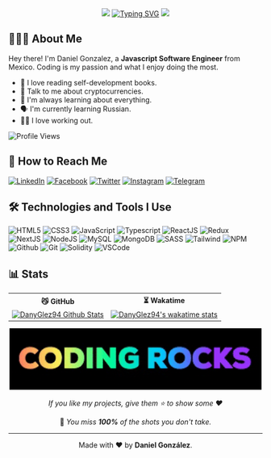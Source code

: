 <div align="center">
  <img src="https://emoji.discord.st/emojis/768b108d-274f-4f44-a634-8477b16efce7.gif" width="32">
  <a href="https://git.io/typing-svg"><img src="https://readme-typing-svg.herokuapp.com?font=Fira+Code&size=28&duration=4000&pause=1000&color=F7C51D&center=true&vCenter=true&random=false&width=520&height=50&lines=HI+THERE%2C+I'M+DANIEL!+%F0%9F%91%8B%F0%9F%8F%BB;NICE+TO+MEET+YOU!+%F0%9F%98%89" alt="Typing SVG" /></a>
  <img src="https://emoji.discord.st/emojis/768b108d-274f-4f44-a634-8477b16efce7.gif" width="32">
</div>

## 👨🏻‍💻 **About Me**

Hey there! I'm Daniel Gonzalez, a **Javascript Software Engineer** from Mexico. Coding is my passion and what I enjoy doing the most.

- 📖 I love reading self-development books.
- 🚀 Talk to me about cryptocurrencies.
- 🧠 I'm always learning about everything.
- 🗣 I'm currently learning Russian.
- 💪🏻 I love working out.

![Profile Views](https://komarev.com/ghpvc/?username=danyglez94)

## 📱 **How to Reach Me**

<a href="https://www.linkedin.com/in/danyglez94/"><img src="https://img.shields.io/badge/-LinkedIn-0e76a8?style=flat-square&logo=Linkedin&logoColor=white" alt="LinkedIn"></a>
<a href="https://www.facebook.com/DanielGlezH94/"><img src="https://img.shields.io/badge/Facebook-%231877F2.svg?&style=flat-square&logo=facebook&logoColor=white" alt="Facebook"></a>
<a href="https://twitter.com/DanielGlez94"><img src="https://img.shields.io/badge/-Twitter-00acee?style=flat-square&logo=Twitter&logoColor=white" alt="Twitter"></a>
<a href="https://www.instagram.com/danielglez94/"><img src="https://img.shields.io/badge/-Instagram-e4405f?style=flat-square&logo=Instagram&logoColor=white" alt="Instagram"></a>
<a href="https://t.me/danyglez94"><img src="https://img.shields.io/badge/-Telegram-0088cc?style=flat-square&logo=Telegram&logoColor=white" alt="Telegram"></a>

## 🛠 **Technologies and Tools I Use**

![HTML5](https://img.icons8.com/color/30/html-5.png)
![CSS3](https://img.icons8.com/color/30/css3.png)
![JavaScript](https://img.icons8.com/color/30/javascript.png)
![Typescript](https://img.icons8.com/color/30/typescript.png)
![ReactJS](https://img.icons8.com/color/30/react-native.png)
![Redux](https://img.icons8.com/color/30/redux.png)
![NextJS](https://img.icons8.com/color/30/nextjs.png)
![NodeJS](https://img.icons8.com/color/30/nodejs.png)
![MySQL](https://img.icons8.com/color/30/mysql.png)
![MongoDB](https://img.icons8.com/color/30/mongodb.png)
![SASS](https://img.icons8.com/color/30/sass.png)
![Tailwind](https://img.icons8.com/color/30/tailwindcss.png)
![NPM](https://img.icons8.com/color/30/npm.png)
![Github](https://img.icons8.com/material-outlined/30/github.png)
![Git](https://img.icons8.com/color/30/git.png)
![Solidity](https://img.icons8.com/color/30/solidity.png)
![VSCode](https://img.icons8.com/color/30/visual-studio-code-2019.png)

## 📊 **Stats**

<table align="center">
  <tr>
    <th> 😼 GitHub </th>
    <th> ⏳ Wakatime </th>
  </tr>
  <tr>
    <td>
      <a href="https://github.com/danyglez94/github-readme-stats">
        <img src="https://github-readme-stats.vercel.app/api?username=danyglez94&theme=tokyonight&show_icons=true" alt="DanyGlez94 Github Stats">
      </a>
    </td>
    <td>
      <a href="https://github.com/danyglez94/github-readme-stats">
        <img src="https://github-readme-stats.vercel.app/api/wakatime?username=DanyGlez94&theme=tokyonight&layout=compact&custom_title=Daniel+Gonzalez's+Wakatime+Stats" alt="DanyGlez94's wakatime stats">
      </a>
    </td>
  </tr>
</table>

<div align="center">
  <img alt="GIF" src="./img/rocks.gif" width="500px" />
  <br>

  _If you like my projects, give them ⭐ to show some ❤️_
  <br>
  
  🎯 _You miss **100%** of the shots you don't take._
  <br>

  ---

  Made with ❤️ by **Daniel González**.
</div>
